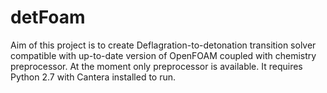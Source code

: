 # detFoam
Aim of this project is to create Deflagration-to-detonation transition solver compatible with up-to-date version of OpenFOAM coupled with chemistry preprocessor. At the moment only preprocessor is available. It requires Python 2.7 with Cantera installed to run.
